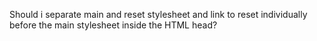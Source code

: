 Should i separate main and reset stylesheet and link to reset individually before the main stylesheet inside the HTML head?